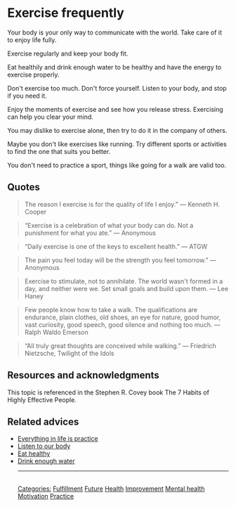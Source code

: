 # Exercise frequently
 
Your body is your only way to communicate with the world. Take care of it to enjoy life fully.
 
Exercise regularly and keep your body fit.
 
Eat healthily and drink enough water to be healthy and have the energy to exercise properly.
 
Don't exercise too much. Don't force yourself. Listen to your body, and stop if you need it.
 
Enjoy the moments of exercise and see how you release stress. Exercising can help you clear your mind.
 
You may dislike to exercise alone, then try to do it in the company of others.
 
Maybe you don't like exercises like running. Try different sports or activities to find the one that suits you better.

You don't need to practice a sport, things like going for a walk are valid too.
 
## Quotes

> The reason I exercise is for the quality of life I enjoy.” ― Kenneth H. Cooper
 
> “Exercise is a celebration of what your body can do. Not a punishment for what you ate.” ― Anonymous
 
> “Daily exercise is one of the keys to excellent health.” ― ATGW
 
> The pain you feel today will be the strength you feel tomorrow.” ― Anonymous
 
> Exercise to stimulate, not to annihilate. The world wasn't formed in a day, and neither were we. Set small goals and build upon them. ― Lee Haney
 
> Few people know how to take a walk. The qualifications are endurance, plain clothes, old shoes, an eye for nature, good humor, vast curiosity, good speech, good silence and nothing too much. ― Ralph Waldo Emerson
 
> “All truly great thoughts are conceived while walking.” ― Friedrich Nietzsche, Twilight of the Idols

## Resources and acknowledgments

This topic is referenced in the Stephen R. Covey book The 7 Habits of Highly Effective People.
 
## Related advices
 
- [Everything in life is practice](Everything%20in%20life%20is%20practice/index.md)
- [Listen to our body](Listen%20to%20your%20body/index.md)
- [Eat healthy](Eat%20healthy/index.md)
- [Drink enough water](Drink%20enough%20water/index.md)<hr/><br/>[Categories:](Categories/index.md) [Fulfillment](Categories/Fulfillment.md) [Future](Categories/Future.md) [Health](Categories/Health.md) [Improvement](Categories/Improvement.md) [Mental health](Categories/Mental%20health.md) [Motivation](Categories/Motivation.md) [Practice](Categories/Practice.md)